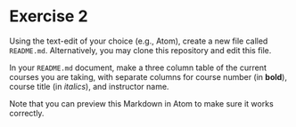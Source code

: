 # Exercise 2

Using the text-edit of your choice (e.g., Atom), create a new file called ```README.md```. Alternatively, you may clone this repository and edit this file.

In your ```README.md``` document, make a three column table of the current courses you are taking, with separate columns for course number (in **bold**), course title (in _italics_), and instructor name.

Note that you can preview this Markdown in Atom to make sure it works correctly.
